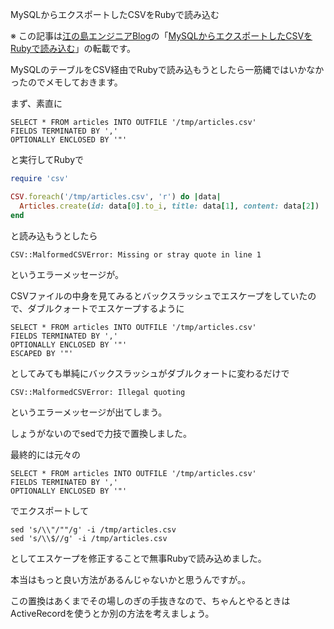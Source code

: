 MySQLからエクスポートしたCSVをRubyで読み込む

※ この記事は[江の島エンジニアBlog](http://blog.enogineer.com/)の「[MySQLからエクスポートしたCSVをRubyで読み込む](http://blog.enogineer.com/2014/10/02/mysql-ruby-csv/)」の転載です。

MySQLのテーブルをCSV経由でRubyで読み込もうとしたら一筋縄ではいかなかったのでメモしておきます。



まず、素直に

    SELECT * FROM articles INTO OUTFILE '/tmp/articles.csv'
    FIELDS TERMINATED BY ','
    OPTIONALLY ENCLOSED BY '"'

と実行してRubyで

```ruby
require 'csv'

CSV.foreach('/tmp/articles.csv', 'r') do |data|
  Articles.create(id: data[0].to_i, title: data[1], content: data[2])
end
```

と読み込もうとしたら
 
    CSV::MalformedCSVError: Missing or stray quote in line 1

というエラーメッセージが。

CSVファイルの中身を見てみるとバックスラッシュでエスケープをしていたので、ダブルクォートでエスケープするように

    SELECT * FROM articles INTO OUTFILE '/tmp/articles.csv'
    FIELDS TERMINATED BY ','
    OPTIONALLY ENCLOSED BY '"'
    ESCAPED BY '"'

としてみても単純にバックスラッシュがダブルクォートに変わるだけで

    CSV::MalformedCSVError: Illegal quoting

というエラーメッセージが出てしまう。

しょうがないのでsedで力技で置換しました。

最終的には元々の

    SELECT * FROM articles INTO OUTFILE '/tmp/articles.csv'
    FIELDS TERMINATED BY ','
    OPTIONALLY ENCLOSED BY '"'

でエクスポートして

    sed 's/\\"/""/g' -i /tmp/articles.csv
    sed 's/\\$//g' -i /tmp/articles.csv

としてエスケープを修正することで無事Rubyで読み込めました。

本当はもっと良い方法があるんじゃないかと思うんですが。。

この置換はあくまでその場しのぎの手抜きなので、ちゃんとやるときはActiveRecordを使うとか別の方法を考えましょう。
